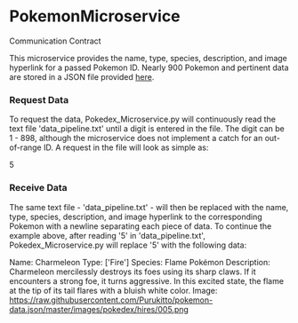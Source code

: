 # PokemonMicroservice
 Communication Contract

 This microservice provides the name, type, species, description, and image hyperlink for a passed Pokemon ID. Nearly 900 Pokemon and pertinent data are stored in a JSON file provided <a href="https://raw.githubusercontent.com/Purukitto/pokemon-data.json/master/pokedex.json"> here</a>.

 <h3>Request Data</h3>
 To request the data, Pokedex_Microservice.py will continuously read the text file 'data_pipeline.txt' until a digit is entered in the file. The digit can be 1 - 898, although the microservice does not implement a catch for an out-of-range ID. A request in the file will look as simple as:

 5

  <h3>Receive Data</h3>
The same text file - 'data_pipeline.txt' - will then be replaced with the name, type, species, description, and image hyperlink to the corresponding Pokemon with a newline separating each piece of data. To continue the example above, after reading '5' in 'data_pipeline.txt', Pokedex_Microservice.py will replace '5' with the following data:

Name: Charmeleon
Type: ['Fire']
Species: Flame Pokémon
Description: Charmeleon mercilessly destroys its foes using its sharp claws. If it encounters a strong foe, it turns aggressive. In this excited state, the flame at the tip of its tail flares with a bluish white color.
Image: https://raw.githubusercontent.com/Purukitto/pokemon-data.json/master/images/pokedex/hires/005.png
